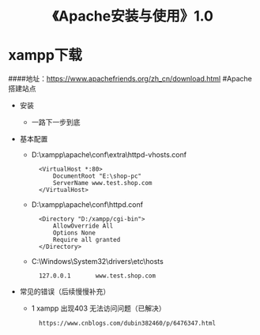 <h1 align="center">《Apache安装与使用》1.0</h1>

# xampp下载
####地址：https://www.apachefriends.org/zh_cn/download.html
#Apache搭建站点
- 安装
	- 一路下一步到底
- 基本配置
	- D:\xampp\apache\conf\extra\httpd-vhosts.conf

		   	<VirtualHost *:80>
				DocumentRoot "E:\shop-pc"
				ServerName www.test.shop.com
			</VirtualHost>

	- D:\xampp\apache\conf\httpd.conf

		   	<Directory "D:/xampp/cgi-bin">
    			AllowOverride All
    			Options None
    			Require all granted
			</Directory>

	- C:\Windows\System32\drivers\etc\hosts

		   	127.0.0.1       www.test.shop.com

- 常见的错误（后续慢慢补充）

    - 1 xampp 出现403 无法访问问题（已解决）

    		https://www.cnblogs.com/dubin382460/p/6476347.html